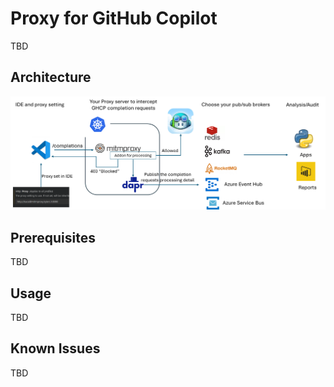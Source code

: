 # Proxy for GitHub Copilot

TBD

## Architecture
![Architecture](https://github.com/kylercai/ghcp-proxy/blob/main/architecture.png)


## Prerequisites
TBD
## Usage
TBD

## Known Issues
TBD